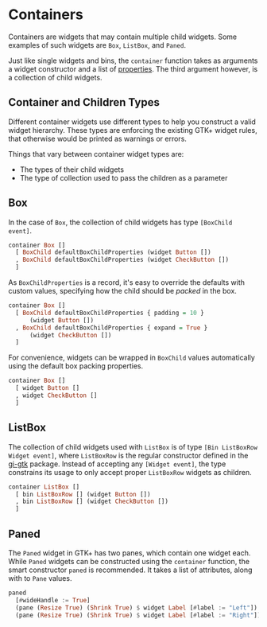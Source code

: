 # Containers

Containers are widgets that may contain multiple child widgets. Some
examples of such widgets are `Box`, `ListBox`, and `Paned`.

Just like single widgets and bins, the `container` function takes as
arguments a widget constructor and a list of
[properties](../attributes/properties.md). The third argument however,
is a collection of child widgets.

## Container and Children Types

Different container widgets use different types to help you construct
a valid widget hierarchy. These types are enforcing the existing GTK+
widget rules, that otherwise would be printed as warnings or errors.

Things that vary between container widget types are:

* The types of their child widgets
* The type of collection used to pass the children as a parameter

## Box

In the case of `Box`, the collection of child widgets has type
`[BoxChild event]`.

``` haskell
container Box []
  [ BoxChild defaultBoxChildProperties (widget Button [])
  , BoxChild defaultBoxChildProperties (widget CheckButton [])
  ]
```

As `BoxChildProperties` is a record, it's easy to override the
defaults with custom values, specifying how the child should be
_packed_ in the box.

``` haskell
container Box []
  [ BoxChild defaultBoxChildProperties { padding = 10 }
      (widget Button [])
  , BoxChild defaultBoxChildProperties { expand = True }
      (widget CheckButton [])
  ]
```

For convenience, widgets can be wrapped in `BoxChild` values
automatically using the default box packing properties.

``` haskell
container Box []
  [ widget Button []
  , widget CheckButton []
  ]
```

## ListBox

The collection of child widgets used with `ListBox` is of type `[Bin
ListBoxRow Widget event]`, where `ListBoxRow` is the regular
constructor defined in the [gi-gtk][] package. Instead of accepting
any `[Widget event]`, the type constrains its usage to only accept
proper `ListBoxRow` widgets as children.

``` haskell
container ListBox []
  [ bin ListBoxRow [] (widget Button [])
  , bin ListBoxRow [] (widget CheckButton [])
  ]
```

## Paned

The `Paned` widget in GTK+ has two panes, which contain one widget
each. While `Paned` widgets can be constructed using the `container`
function, the smart constructor `paned` is recommended. It takes a
list of attributes, along with to `Pane` values.

``` haskell
paned
  [#wideHandle := True]
  (pane (Resize True) (Shrink True) $ widget Label [#label := "Left"])
  (pane (Resize True) (Shrink True) $ widget Label [#label := "Right"])
```

[gi-gtk]: https://hackage.haskell.org/package/gi-gtk
